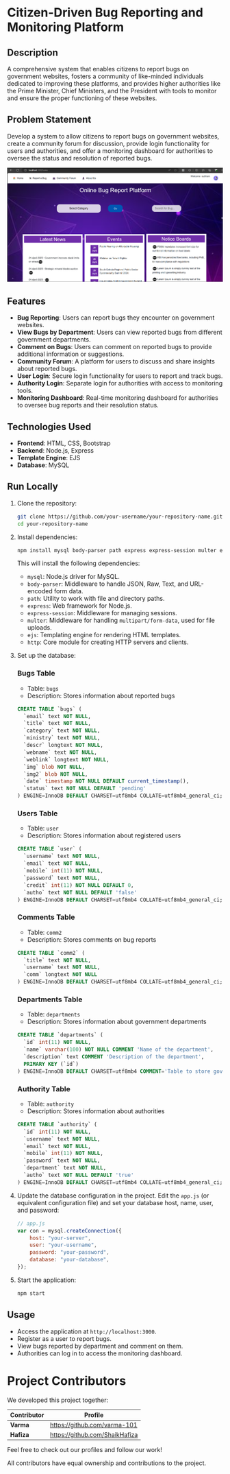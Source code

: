 # Citizen-Driven Bug Reporting and Monitoring Platform

## Description
A comprehensive system that enables citizens to report bugs on government websites, fosters a community of like-minded individuals dedicated to improving these platforms, and provides higher authorities like the Prime Minister, Chief Ministers, and the President with tools to monitor and ensure the proper functioning of these websites.

## Problem Statement
Develop a system to allow citizens to report bugs on government websites, create a community forum for discussion, provide login functionality for users and authorities, and offer a monitoring dashboard for authorities to oversee the status and resolution of reported bugs.

![Home Page](home.png)

## Features
- **Bug Reporting**: Users can report bugs they encounter on government websites.
- **View Bugs by Department**: Users can view reported bugs from different government departments.
- **Comment on Bugs**: Users can comment on reported bugs to provide additional information or suggestions.
- **Community Forum**: A platform for users to discuss and share insights about reported bugs.
- **User Login**: Secure login functionality for users to report and track bugs.
- **Authority Login**: Separate login for authorities with access to monitoring tools.
- **Monitoring Dashboard**: Real-time monitoring dashboard for authorities to oversee bug reports and their resolution status.

## Technologies Used
- **Frontend**: HTML, CSS, Bootstrap
- **Backend**: Node.js, Express
- **Template Engine**: EJS
- **Database**: MySQL

## Run Locally
1. Clone the repository:
    ```bash
    git clone https://github.com/your-username/your-repository-name.git
    cd your-repository-name
    ```

2. Install dependencies:
    ```bash
    npm install mysql body-parser path express express-session multer ejs http
    ```

    This will install the following dependencies:
    - `mysql`: Node.js driver for MySQL.
    - `body-parser`: Middleware to handle JSON, Raw, Text, and URL-encoded form data.
    - `path`: Utility to work with file and directory paths.
    - `express`: Web framework for Node.js.
    - `express-session`: Middleware for managing sessions.
    - `multer`: Middleware for handling `multipart/form-data`, used for file uploads.
    - `ejs`: Templating engine for rendering HTML templates.
    - `http`: Core module for creating HTTP servers and clients.

3. Set up the database:

    ### Bugs Table
    - Table: `bugs`
    - Description: Stores information about reported bugs
    ```sql
    CREATE TABLE `bugs` (
      `email` text NOT NULL,
      `title` text NOT NULL,
      `category` text NOT NULL,
      `ministry` text NOT NULL,
      `descr` longtext NOT NULL,
      `webname` text NOT NULL,
      `weblink` longtext NOT NULL,
      `img` blob NOT NULL,
      `img2` blob NOT NULL,
      `date` timestamp NOT NULL DEFAULT current_timestamp(),
      `status` text NOT NULL DEFAULT 'pending'
    ) ENGINE=InnoDB DEFAULT CHARSET=utf8mb4 COLLATE=utf8mb4_general_ci;
    ```

    ### Users Table
    - Table: `user`
    - Description: Stores information about registered users
    ```sql
    CREATE TABLE `user` (
      `username` text NOT NULL,
      `email` text NOT NULL,
      `mobile` int(11) NOT NULL,
      `password` text NOT NULL,
      `credit` int(11) NOT NULL DEFAULT 0,
      `autho` text NOT NULL DEFAULT 'false'
    ) ENGINE=InnoDB DEFAULT CHARSET=utf8mb4 COLLATE=utf8mb4_general_ci;
    ```

    ### Comments Table
    - Table: `comm2`
    - Description: Stores comments on bug reports
    ```sql
    CREATE TABLE `comm2` (
      `title` text NOT NULL,
      `username` text NOT NULL,
      `comm` longtext NOT NULL
    ) ENGINE=InnoDB DEFAULT CHARSET=utf8mb4 COLLATE=utf8mb4_general_ci;
    ```

    ### Departments Table
    - Table: `departments`
    - Description: Stores information about government departments
    ```sql
    CREATE TABLE `departments` (
      `id` int(11) NOT NULL,
      `name` varchar(100) NOT NULL COMMENT 'Name of the department',
      `description` text COMMENT 'Description of the department',
      PRIMARY KEY (`id`)
    ) ENGINE=InnoDB DEFAULT CHARSET=utf8mb4 COMMENT='Table to store government departments';
    ```

    ### Authority Table
    - Table: `authority`
    - Description: Stores information about authorities
    ```sql
    CREATE TABLE `authority` (
      `id` int(11) NOT NULL,
      `username` text NOT NULL,
      `email` text NOT NULL,
      `mobile` int(11) NOT NULL,
      `password` text NOT NULL,
      `department` text NOT NULL,
      `autho` text NOT NULL DEFAULT 'true'
    ) ENGINE=InnoDB DEFAULT CHARSET=utf8mb4 COLLATE=utf8mb4_general_ci;
    ```

4. Update the database configuration in the project. Edit the `app.js` (or equivalent configuration file) and set your database host, name, user, and password:
    ```javascript
    // app.js
    var con = mysql.createConnection({
        host: "your-server",
        user: "your-username",
        password: "your-password",
        database: "your-database",
    });
    ```

5. Start the application:
    ```bash
    npm start
    ```

## Usage
- Access the application at `http://localhost:3000`.
- Register as a user to report bugs.
- View bugs reported by department and comment on them.
- Authorities can log in to access the monitoring dashboard.

# Project Contributors

We developed this project together:

| Contributor | Profile |
|-------------|---------|
|**Varma** |https://github.com/varma-101 |
| **Hafiza** | https://github.com/ShaikHafiza |

Feel free to check out our profiles and follow our work!


All contributors have equal ownership and contributions to the project.
